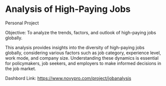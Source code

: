 # Analysis of High-Paying Jobs

Personal Project

Objective: To analyze the trends, factors, and outlook of high-paying jobs globally.

This analysis provides insights into the diversity of high-paying jobs globally, considering various factors such as job category, experience level, work mode, and company size. 
Understanding these dynamics is essential for policymakers, job seekers, and employers to make informed decisions in the job market.

Dashbord Link: https://www.novypro.com/project/jobanalysis





